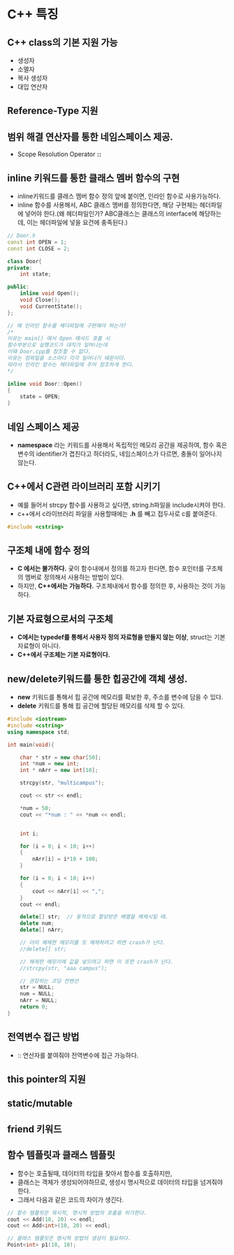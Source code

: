 # C++ 특징
## C++ class의 기본 지원 가능
- 생성자
- 소멸자
- 복사 생성자
- 대입 연산자

## Reference-Type 지원

## 범위 해결 연산자를 통한 네임스페이스 제공.
- Scope Resolution Operator **::**

## inline 키워드를 통한 클래스 멤버 함수의 구현
- inline키워드를 클래스 멤버 함수 정의 앞에 붙이면, 인라인 함수로 사용가능하다.
- inline 함수를 사용해서, ABC 클래스 멤버를 정의한다면, 해당 구현체는 헤더파일에 넣어야 한다.(왜 헤더파일인가? ABC클래스는 클래스의 interface에 해당하는데, 이는 헤더파일에 넣을 요건에 충족된다.)

```cpp
// Door.h
const int OPEN = 1;
const int CLOSE = 2;

class Door{
private:
	int state;

public:
	inline void Open();
	void Close();
	void CurrentState();
};

// 왜 인라인 함수를 헤더파일에 구현해야 하는가?
/*
이유는 main() 에서 Open 메서드 호출 시
함수부분으로 실행코드가 대치가 일어나는데
이때 Door.cpp를 참조할 수 없다.
이유는 컴파일을 소스마다 각각 일어나기 때문이다.
따라서 인라인 함수는 헤더파일에 주어 참조하게 한다.
*/

inline void Door::Open()
{
	state = OPEN;
}
```

## 네임 스페이스 제공
- **namespace** 라는 키워드를 사용해서 독립적인 메모리 공간을 제공하여, 함수 혹은 변수의 identifier가 겹친다고 하더라도, 네임스페이스가 다르면, 충돌이 일어나지 않는다.

## C++에서 C관련 라이브러리 포함 시키기
- 예를 들어서 strcpy 함수를 사용하고 싶다면, string.h파일을 include시켜야 한다.
- c++에서 c라이브러리 파일을 사용할때에는 **.h** 를 빼고 접두사로 c를 붙여준다.

```cpp
#include <cstring>
```

## 구조체 내에 함수 정의
- **C 에서는 불가하다.** 궂이 함수내에서 정의를 하고자 한다면, 함수 포인터를 구조체의 멤버로 정의해서 사용하는 방법이 있다.
- 하지만, **C++에서는 가능하다.** 구조체내에서 함수를 정의한 후, 사용하는 것이 가능하다.

## 기본 자료형으로서의 구조체
- **C에서는 typedef를 통해서 사용자 정의 자료형을 만들지 않는 이상**, struct는 기본 자료형이 아니다.
- **C++에서 구조체는 기본 자료형이다.**

## new/delete키워드를 통한 힙공간에 객체 생성.
- **new** 키워드를 통해서 힙 공간에 메모리를 확보한 후, 주소를 변수에 담을 수 있다.
- **delete** 키워드를 통해 힙 공간에 할당된 메모리를 삭제 할 수 있다.

```cpp
#include <iostream>
#include <cstring>
using namespace std;

int main(void){

	char * str = new char[50];
	int *num = new int;
	int * nArr = new int[10];

	strcpy(str, "multicampus");

	cout << str << endl;

	*num = 50;
	cout << "*num : " << *num << endl;


	int i;

	for (i = 0; i < 10; i++)
	{
		nArr[i] = i*10 + 100;
	}

	for (i = 0; i < 10; i++)
	{
		cout << nArr[i] << ",";
	}
	cout << endl;

	delete[] str;  // 동적으로 할당받은 배열을 해제시킬 때.
	delete num;
	delete[] nArr;

	// 이미 해제한 메모리를 또 해제하려고 하면 crash가 난다.
	//delete[] str;

	// 해제한 메모리에 값을 넣으려고 하면 이 또한 crash가 난다.
	//strcpy(str, "aaa campus");

	// 권장하는 코딩 컨벤션
	str = NULL;
	num = NULL;
	nArr = NULL;
	return 0;
}
```


## 전역변수 접근 방법
- :: 연산자를 붙여줘야 전역변수에 접근 가능하다.

## this pointer의 지원

## static/mutable

## friend 키워드

## 함수 템플릿과 클래스 템플릿
- 함수는 호출될때, 데이터의 타입을 찾아서 함수를 호출하지만,
- 클래스는 객체가 생성되어야하므로, 생성시 명시적으로 데이터의 타입을 넘겨줘야 한다.
- 그래서 다음과 같은 코드의 차이가 생긴다.

```cpp
// 함수 템플릿은 묵시적, 명시적 방법의 호출을 허가한다.
cout << Add(10, 20) << endl;
cout << Add<int>(10, 20) << endl;

// 클래스 템플릿은 명시적 방법의 생성이 필요하다.
Point<int> p1(10, 10);
```
